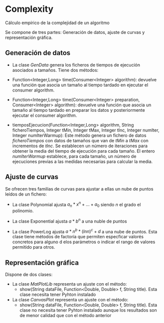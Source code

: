
# Complexity

Cálculo empírico de la complejidad de un algoritmo

Se compone de tres partes: Generación de datos, ajuste de curvas y representación gráfica.

## Generación de datos

- La clase _GenData_ genera los ficheros de tiempos de ejecución asociados a tamaños. Tiene dos métodos:

- Function\<Integer,Long\> time(Consumer\<Integer\> algorithm): devuelve una función que asocia un tamaño al tiempo tardado en ejecutar el consumer algorithm.

- Function\<Integer,Long\> time(Consumer\<Integer\> preparation, Consumer\<Integer\> algorithm): devuelve una función que asocia un tamaño al tiempo tardado en preparar los datos y posteriormente ejecutar el consumer algorithm.

- tiemposEjecucion(Function\<Integer,Long\> algorithm, String ficheroTiempos, Integer tMin, Integer tMax, Integer tInc, Integer numIter, Integer numIterWarmup): Este método genera un fichero de datos _ficheroTiempos_ con datos de tamaños que van de _tMin_ a _tMax_ con incrementos de _tInc_. Se establecen un número de iteraciones para obtener la media del tiempo de ejecución para cada tamaño. El entero _numIterWarmup_ establece, para cada tamaño, un número de ejecuciones previas a las medidas necesarias para calcular la media.

## Ajuste de curvas

Se ofrecen tres familias de curvas para ajustar a ellas un nube de puntos leídos de un fichero:

- La clase Polynomial ajusta $a_n*x^n + ... + a_0$ siendo $n$ el grado el polinomio. 
	
- La clase Exponential ajusta $a*b^n$ a una nuble de puntos
	
- La clase PowerLog ajusta $a*n^b*(ln n)^c + d$ a una nube de puntos. Esta clase tiene métodos de factoría que permiten especficar valorés concretos para alguno d elos parámetros o indicar el rango de valores permitido para otros.


## Representación gráfica

Dispone de dos clases:

- La clase _MatPlotLib_ representa un ajuste con el método: 
	- show(String dataFile, Function\<Double, Double\> f, String title). Esta clase necesita tener Pyhton instalado
- La clase _CanvasPlot_ representa un ajuste con el método: 
	- show(String dataFile, Function\<Double, Double\> f, String title). Esta clase no necesita tener Pyhton instalado aunque los resultados son de menor calidad que con el método anterior